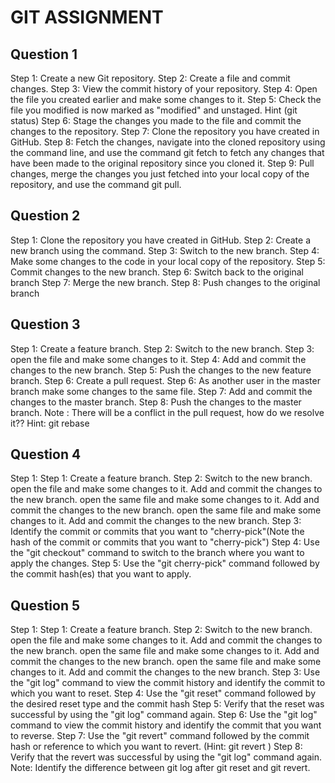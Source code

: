 
# GIT ASSIGNMENT

## Question 1 
Step 1: Create a new Git repository.
Step 2: Create a file and commit changes.
Step 3: View the commit history of your repository.
Step 4: Open the file you created earlier and make some changes to it. 
Step 5: Check the file you modified is now marked as "modified" and unstaged. 
Hint (git status)
Step 6: Stage the changes you made to the file and commit the changes to the repository.
Step 7: Clone the repository you have created in GitHub.
Step 8: Fetch the changes, navigate into the cloned repository using the command line, and use the command git fetch to fetch any changes that have been made to the original repository since you cloned it.
Step 9: Pull changes, merge the changes you just fetched into your local copy of the repository, and use the command git pull.

## Question 2
Step 1: Clone the repository you have created in GitHub.
Step 2: Create a new branch using the command.
Step 3: Switch to the new branch.
Step 4: Make some changes to the code in your local copy of the repository.
Step 5: Commit changes to the new branch.
Step 6: Switch back to the original branch
Step 7: Merge the new branch.
Step 8: Push changes to the original branch


## Question 3
Step 1: Create a feature branch.
Step 2: Switch to the new branch.
Step 3: open the file and make some changes to it.
Step 4: Add and commit the changes to the new branch.
Step 5: Push the changes to the new feature branch.
Step 6: Create a pull request.
Step 6: As another user in the master branch make some changes to the same file.
Step 7: Add and commit the changes to the master branch.
Step 8: Push the changes to the master branch.
Note : There will be a conflict in the pull request, how do we resolve it??
Hint: git rebase

## Question 4
Step 1: Step 1: Create a feature branch.
Step 2: Switch to the new branch.
		open the file and make some changes to it.
		Add and commit the changes to the new branch.
		open the same file and make some changes to it.
		Add and commit the changes to the new branch.
		open the same file and make some changes to it.
		Add and commit the changes to the new branch.
Step 3: Identify the commit or commits that you want to "cherry-pick"(Note the hash of the commit or commits that you want to "cherry-pick")
Step 4: Use the "git checkout" command to switch to the branch where you want to apply the changes.
Step 5: Use the "git cherry-pick" command followed by the commit hash(es) that you want to apply.

## Question 5
Step 1: Step 1: Create a feature branch.
Step 2: Switch to the new branch.
		open the file and make some changes to it.
		Add and commit the changes to the new branch.
		open the same file and make some changes to it.
		Add and commit the changes to the new branch.
		open the same file and make some changes to it.
		Add and commit the changes to the new branch.
Step 3: Use the "git log" command to view the commit history and identify the commit to which you want to reset.
Step 4: Use the "git reset" command followed by the desired reset type and the commit hash
Step 5: Verify that the reset was successful by using the "git log" command again. 
Step 6: Use the "git log" command to view the commit history and identify the commit that you want to reverse.
Step 7: Use the "git revert" command followed by the commit hash or reference to which you want to revert. (Hint: git revert <commit hash>)
Step 8: Verify that the revert was successful by using the "git log" command again.
Note: Identify the difference between git log after git reset and git revert.
